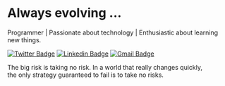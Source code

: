 # Always evolving ...

Programmer | Passionate about technology | Enthusiastic about learning new things.

[![Twitter Badge](https://img.shields.io/badge/-@lucastweetou-7B68EE?style=flat-square&labelColor=7B68EE&logo=twitter&logoColor=white&link=https://twitter.com/dieegosf)](https://twitter.com/lucastweetou) 
[![Linkedin Badge](https://img.shields.io/badge/-Lucas%20Augusto-7B68EE?style=flat-square&logo=Linkedin&logoColor=white&link=https://www.linkedin.com/in/diego-schell-fernandes/)](https://www.linkedin.com/in/lucas-augusto-a428631b8/) 
[![Gmail Badge](https://img.shields.io/badge/-lucasaugustsdeveloper@gmail.com-7B68EE?style=flat-square&logo=Gmail&logoColor=white&link=mailto:diego.schell.f@gmail.com)](mailto:lucasaugustsdeveloper@gmail.com)

<p>
  The big risk is taking no risk. In a world that really changes quickly,<br>
  the only strategy guaranteed to fail is to take no risks.
</p>

